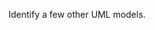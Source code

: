 <panel type="info" header="`W12.1a` Can identify UML models :star::star::star:" expanded no-close>
  <include src="../../book/modeling/introduction/umlModels/embed-inOtherContext.md" boilerplate />
<panel header="{{glyphicon_folder_close}} Evidence" expanded>
  
Identify a few other UML models.
  
</panel>
</panel>

<panel type="success" header="`W12.1b` Can explain deployment diagrams :star::star::star::star:" expanded no-close>
  <include src="../../book/modeling/modelingStructures/deploymentDiagrams/embed-inOtherContext.md" boilerplate />
<!-- TODO: add evidence -->
</panel>

<panel type="success" header="`W12.1c` Can explain component diagrams :star::star::star::star:" expanded no-close>
  <include src="../../book/modeling/modelingStructures/componentDiagrams/embed-inOtherContext.md" boilerplate />
<!-- TODO: add evidence -->
</panel>

<panel type="success" header="`W12.1d` Can explain package diagrams :star::star::star::star:" expanded no-close>
  <include src="../../book/modeling/modelingStructures/packageDiagrams/embed-inOtherContext.md" boilerplate />
<!-- TODO: add evidence -->
</panel>

<panel type="success" header="`W12.1e` Can explain composite structure diagrams :star::star::star::star:" expanded no-close>
  <include src="../../book/modeling/modelingStructures/compositeStructureDiagrams/embed-inOtherContext.md" boilerplate />
<!-- TODO: add evidence -->
</panel>

<panel type="success" header="`W12.1f` Can explain timing diagrams :star::star::star::star:" expanded no-close>
  <include src="../../book/modeling/modelingBehaviors/timingDiagrams/embed-inOtherContext.md" boilerplate />
<!-- TODO: add evidence -->
</panel>

<panel type="success" header="`W12.1g` Can explain interaction overview diagrams :star::star::star::star:" expanded no-close>
  <include src="../../book/modeling/modelingBehaviors/interactionOverviewDiagrams/embed-inOtherContext.md" boilerplate />
<!-- TODO: add evidence -->
</panel>

<panel type="success" header="`W12.1h` Can explain communication diagrams :star::star::star::star:" expanded no-close>
  <include src="../../book/modeling/modelingBehaviors/communicationDiagrams/embed-inOtherContext.md" boilerplate />
<!-- TODO: add evidence -->
</panel>

<panel type="success" header="`W12.1i` Can explain state machine diagrams :star::star::star::star:" expanded no-close>
  <include src="../../book/modeling/modelingBehaviors/stateMachineDiagrams/embed-inOtherContext.md" boilerplate />
<!-- TODO: add evidence -->
</panel>
